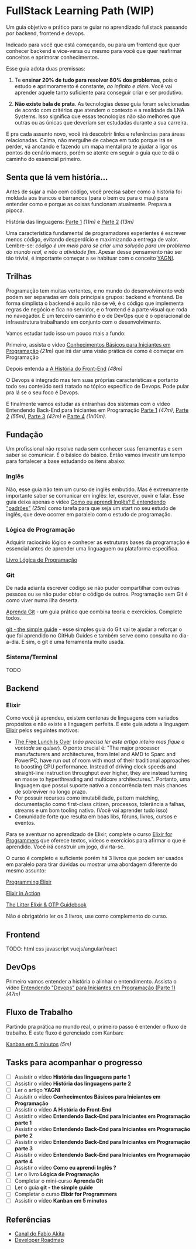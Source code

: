 # FullStack Learning Path (WIP)

Um guia objetivo e prático para te guiar no aprendizado fullstack passando por backend, frontend e devops.

Indicado para você que está começando, ou para um frontend que quer conhecer backend e vice-versa ou mesmo para você que quer reafirmar conceitos e aprimorar conhecimentos.

Esse guia adota duas premissas:

1. Te **ensinar 20% de tudo para resolver 80% dos problemas**, pois o estudo e aprimoramento é constante, _ao infinito e além_. Você vai aprender aquele tanto suficiente para conseguir criar e ser produtivo.

2. **Não existe bala de prata**. As tecnologias desse guia foram selecionadas de acordo com critérios que atendem o contexto e a realidade da LNA Systems. Isso significa que essas tecnologias não são melhores que outras ou as únicas que deveriam ser estudadas durante a sua carreira.

E pra cada assunto novo, você irá descobrir links e referências para áreas relacionadas. Calma, não mergulhe de cabeça em tudo porque irá se perder, vá anotando e fazendo um mapa mental pra te ajudar a ligar os pontos do cenário macro, porém se atente em seguir o guia que te dá o caminho do essencial primeiro.
 
## Senta que lá vem história...

Antes de sujar a mão com código, você precisa saber como a história foi moldada aos trancos e barrancos (para o bem ou para o mau) para entender como e porque as coisas funcionam atualmente. Prepara a pipoca.

História das linguagens: [Parte 1](https://www.youtube.com/watch?v=p9-WuJbVHHc) _(11m)_ e [Parte 2](https://www.youtube.com/watch?v=XcTTajFENHI) _(13m)_

Uma característica fundamental de programadores experientes é escrever menos código, evitando desperdício e maximizando a entrega de valor. Lembre-se: _código é um meio para se criar uma solução para um problema do mundo real, e não a atividade fim_. Apesar desse pensamento não ser tão trivial, é importante começar a se habituar com o conceito [YAGNI](https://martinfowler.com/bliki/Yagni.html).

## Trilhas

Programação tem muitas vertentes, e no mundo do desenvolvimento web podem ser separadas em dois principais grupos: backend e frontend. De forma simplista o backend é aquilo não se vê, é o código que implementa regras de negócio e fica no servidor, e o frontend é a parte visual que roda no navegador. E um terceiro caminho é o de DevOps que é o operacional de infraestrutura trabalhando em conjunto com o desenvolvimento.

Vamos estudar tudo isso um pouco mais a fundo:

Primeiro, assista o vídeo [Conhecimentos Básicos para Iniciantes em Programação](https://www.youtube.com/watch?v=sx4hAHhO9CY) _(21m)_ que irá dar uma visão prática de como é começar em Programação

Depois entenda a [A História do Front-End](https://www.youtube.com/watch?v=VKmPGmFY7H4) _(48m)_

O Devops é integrado mas tem suas próprias características e portanto todo seu conteúdo será tratado no tópico específico de Devops. Pode pular pra lá se o seu foco é Devops.

E finalmente vamos estudar as entranhas dos sistemas com o vídeo Entendendo Back-End para Iniciantes em Programação [Parte 1](https://www.youtube.com/watch?v=Qjk-cSW-jk4) _(47m)_, [Parte 2](https://www.youtube.com/watch?v=N6vgZr1k03g) _(55m)_, [Parte 3](https://youtu.be/cx1ULv4wYxM) _(42m)_ e [Parte 4](https://www.youtube.com/watch?v=gYJSWs-gp1g) _(1h01m)_.
 
## Fundação

Um profissional não resolve nada sem conhecer suas ferramentas e sem saber se comunicar. É o básico do básico. Então vamos investir um tempo para fortalecer a base estudando os itens abaixo:

### Inglês

Não, esse guia não tem um curso de inglês embutido. Mas é extremamente importante saber se comunicar em inglês: ler, escrever, ouvir e falar. Esse guia deixa apenas o vídeo [Como eu aprendi Inglês? E entendendo "padrões"](https://www.youtube.com/watch?v=OkboNGQ9LU0) _(25m)_ como tarefa para que seja um start no seu estudo de inglês, que deve ocorrer em paralelo com o estudo de programação.

### Lógica de Programação

Adquirir raciocínio lógico e conhecer as estruturas bases da programação é essencial antes de aprender uma linguaguem ou plataforma específica.

[Livro Lógica de Programação](https://www.casadocodigo.com.br/products/livro-programacao)

### Git

De nada adianta escrever código se não puder compartilhar com outras pessoas ou se não puder obter o código de outros. Programação sem Git é como viver numa ilha deserta.

[Aprenda Git](http://aprenda.vidageek.net/aprenda/git) - um guia prático que combina teoria e exercícios. Complete todos.

[git - the simple guide](http://rogerdudler.github.io/git-guide/index.html) - esse simples guia do Git vai te ajudar a reforçar o que foi aprendido no GitHub Guides e também serve como consulta no dia-a-dia. E sim, o git é uma ferramenta muito usada.

### Sistema/Terminal

TODO

## Backend

### Elixir

Como você já aprendeu, existem centenas de linguagens com variados propósitos e não existe a linguagem perfeita. E este guia adota a linguagem [Elixir](https://elixir-lang.org) pelos seguintes motivos:

 - [The Free Lunch Is Over](http://www.gotw.ca/publications/concurrency-ddj.htm) (_não precisa ler este artigo inteiro mas fique a vontade se quiser_). O ponto crucial é: "The major processor manufacturers and architectures, from Intel and AMD to Sparc and PowerPC, have run out of room with most of their traditional approaches to boosting CPU performance. Instead of driving clock speeds and straight-line instruction throughput ever higher, they are instead turning en masse to hyperthreading and multicore architectures.". Portanto, uma linguagem que possui suporte nativo a concorrência tem mais chances de sobreviver no longo prazo.
 - Por possuir recursos como imutabilidade, pattern matching, documentação como first-class citizen, processos, tolerância a falhas, streams e um bom tooling nativo. (Você vai aprender tudo isso)
 - Comunidade forte que resulta em boas libs, fóruns, livros, cursos e eventos.

Para se aventuar no aprendizado de Elixir, complete o curso [Elixir for Programmers](https://codestool.coding-gnome.com/courses/elixir-for-programmers) que oferece textos, vídeos e exercícios para afirmar o que é aprendido. Você irá construir um jogo, divirta-se.

O curso é completo e suficiente porém há 3 livros que podem ser usados em paralelo para tirar dúvidas ou mostrar uma abordagem diferente do mesmo assunto:

[Programming Elixir](https://pragprog.com/book/elixir16/programming-elixir-1-6)

[Elixir in Action](https://www.manning.com/books/elixir-in-action-second-edition)

[The Litter Elixir & OTP Guidebook](https://www.manning.com/books/the-little-elixir-and-otp-guidebook)

Não é obrigatório ler os 3 livros, use como complemento do curso.

## Frontend

TODO: html css javascript vuejs/angular/react

## DevOps

Primeiro vamos entender a história o alinhar o entendimento. Assista o vídeo [Entendendo "Devops" para Iniciantes em Programação (Parte 1)](https://www.youtube.com/watch?v=bwO8EZf0gLI) _(47m)_

## Fluxo de Trabalho

Partindo pra prática no mundo real, o primeiro passo é entender o fluxo de trabalho. E este fluxo é gerenciado com Kanban:

[Kanban em 5 minutos](https://vimeo.com/145281435) _(5m)_

## Tasks para acompanhar o progresso
 - [ ] Assistir o vídeo **História das linguagens parte 1**
 - [ ] Assistir o vídeo **História das linguagens parte 2**
 - [ ] Ler o artigo **YAGNI**
 - [ ] Assistir o vídeo **Conhecimentos Básicos para Iniciantes em Programação**
 - [ ] Assistir o vídeo **A História do Front-End**
 - [ ] Assistir o vídeo **Entendendo Back-End para Iniciantes em Programação parte 1**
 - [ ] Assistir o vídeo **Entendendo Back-End para Iniciantes em Programação parte 2**
 - [ ] Assistir o vídeo **Entendendo Back-End para Iniciantes em Programação parte 3**
 - [ ] Assistir o vídeo **Entendendo Back-End para Iniciantes em Programação parte 4**
 - [ ] Assistir o vídeo **Como eu aprendi Inglês ?**
 - [ ] Ler o livro **Lógica de Programação**
 - [ ] Completar o mini-curso **Aprenda Git**
 - [ ] Ler o guia **git - the simple guide**
 - [ ] Completar o curso **Elixir for Programmers**
 - [ ] Assistir o vídeo **Kanban em 5 minutos**

## Referências
 
 - [Canal do Fabio Akita](https://www.youtube.com/channel/UCib793mnUOhWymCh2VJKplQ)
 - [Developer Roadmap](https://github.com/kamranahmedse/developer-roadmap)
